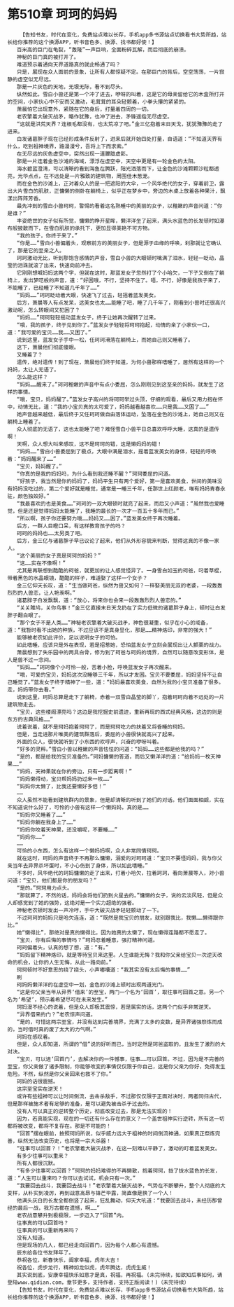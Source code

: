 # 第510章 珂珂的妈妈
        【告知书友，时代在变化，免费站点难以长存，手机app多书源站点切换看书大势所趋，站长给你推荐的这个换源APP，听书音色多、换源、找书都好使！】
       百米高的巨门在龟裂，“轰隆”一声巨响，全面粉碎瓦解，而后彻底的崩溃。
       神秘的巨门真的被打开了。
       难道预示着通向天界道路真的就此畅通了吗？
       只是，展现在众人面前的景象，让所有人都惊疑不定。在那巨门的背后，空空荡荡，一片寂静的虚空似无尽远。
       那是一片灰色的天地，无垠无际，看不到尽头。
       纵然如此，雪白小兽还是第一个冲了进去，咿呀的叫着，这是它的母亲留给它的木盒所打开的空间，小家伙心中不安而又激动，毛茸茸的耳朵轻颤着，小拳头攥的紧紧的。
       萧晨怕它出现意外，紧随在它的身后，打量着四周的一切。
       老农擎着大破灭战矛，略作犹豫，也冲了进去，矛锋遥指无尽虚空。
       “这就是洪荒天界？连根毛都没有，也太荒凉了吧。”金三亿抱着末日天戈，犹犹豫豫的走了进来。
       白发诸葛胖子现在已经形成条件反射了，进来后就开始四处打量，自语道：“不知道天界有什么，吃到祖神境界，路漫漫兮，吾将上下而求索。”
       在无尽远的灰色虚空中，突然出现一道朦胧虚影。
       那是一片连着金色沙滩的海域，漂浮在虚空中，天空中更是有一轮金色的太阳。
       海水碧蓝澄清，可以清晰的看到海鱼在腾跃，阳光洒落而下，让金色的沙滩颗颗沙粒都透亮，光华点点，在不远处是一片雅致的建筑物，周围佳木葱茏。
       而在金色的沙滩上，正对着众人的是一把遮阳的大伞，一个风华绝代的女子，穿着前卫，露出大片雪白的肌肤，正慵懒的侧卧在躺椅上，似乎正在梦乡中，旁边的木桌上放着各种果汁，飘漾出阵阵芳香。
       最先冲到的雪白小兽珂珂，警惕的看着这名熟睡中的美丽的女子，以稚嫩的声音问道：“你是谁？”
       丰姿绝世的女子似有所觉，慵懒的睁开星眸，懒洋洋坐了起来，满头水蓝色的长发顿时如瀑布般披散而下，在雪白肌肤的承托下，更加显得美艳不可方物。
       “我的孩子，你终于来了。”
       “你是……”雪白小兽偏着头，观察前方的美丽女子，但是源于血缘的呼唤，刹那就让它确认了，那是它的至亲之人。
       珂珂激动无比，听到那饱含感情的声音，雪白小兽的大眼顿时噙满了泪水，轻轻一眨动，晶莹的泪珠就滚了出来，快速向前冲去。
       它刚刚想喊妈妈这两个字，但就在这时，那蓝发女子忽然打了个小哈欠，一下子又倒在了躺椅上，发出梦呓般的声音，道：“好困哦，不行，坚持不住了。唔，不行，好像是我孩子来了，不能睡了，已经睡了不知道几千年了……”
       “妈妈……”珂珂眨动着大眼，快速飞了过去，轻摇着蓝发美女。
       后方，萧晨等人有点发呆，这美女也太……能睡了吧，睡了几千年了，刚看到小兽时还很高兴激动呢，怎么转眼间又犯困了？
       “妈妈……”珂珂轻轻摇动蓝发女子，终于让她再次醒转了过来。
       “哦，我的孩子，终于见到你了。”蓝发女子轻轻将珂珂抱起，动情的亲了小家伙一口，道：“我可爱的宝贝……我……又困了。”
       说到这里，蓝发女子手中一松，任珂珂滑落在躺椅上，而她自己则又睡着了。
       这下，萧晨他们彻底傻眼。
       又睡着了？
       遗传，绝对遗传！到了现在，萧晨他们终于知道，为何小兽那样嗜睡了，居然有这样的一个妈妈，太让人无语了。
       怎么能这样？
       “妈妈……醒来了。”珂珂稚嫩的声音中有点小委屈，怎么刚刚见到这至亲的妈妈，就发生了这样的事情。
       “哦，宝贝，妈妈醒了。”蓝发女子高兴的将珂珂举过头顶，仔细的观看，最后又用力抱在怀中，动情无比，道：“我的小宝贝真的太可爱了，妈妈越看越喜欢……只是我……又困了……”
       她声音越来越低，最后终于又任珂珂做自由落体运动，坠落在金色的沙滩上，她自己则又在躺椅上睡着了。
       众人彻底的无语了，这也太能睡了吧？难怪雪白小兽平日总喜欢呼呼大睡，这真的是遗传啊！
       天啊，众人想大叫来感叹，这不是珂珂的错，这是懒妈妈的错！
       “妈妈……”雪白小兽委屈到了极点，大眼中满是泪水，摇着蓝发美女的身体，轻轻的呼唤着：“妈妈醒来了……”
       “宝贝，妈妈醒了。”
       “你真的是我的妈妈吗，为什么看到我还睡不醒？”珂珂委屈的问道。
       “好孩子，我当然是你的妈妈了，妈妈平生只有两个爱好，第一是喜欢美食，世间的美味没有妈妈没吃过的，第二个爱好就是睡觉，通常是一睡三千年，任那世上红颜老，唯有妈妈青春永驻，颜色独姣好。”
       “我最喜欢的也是美食……”珂珂的一双大眼顿时就亮了起来，而后又小声道：“虽然我也爱睡觉，但是还是觉得妈妈太能睡了，我睡的最长的一次才一百五十多年而已。”
       “所以啊，孩子你还要努力哦……妈妈又……困了。”蓝发美女终于再次睡着。
       后方，一群人目瞪口呆，有这样教育孩子的吗？
       珂珂的妈妈也……太另类了吧。
       后方，金三亿与诸葛胖子早已议论了起来，他们从外形容貌来判断，觉得这真的不像一家人。
       “这个美丽的女子真是珂珂的妈妈？”
       “这……实在不像啊！”
       尤其是再联想到酷酷的珂爸，就更加的让人感觉怪异了。一身雪白如玉的珂爸，叼着草棍，带着黑色的水晶眼镜，酷酷的样子，难道娶了这样一个女子？
       金三亿仰天长叹，道：“生当做珂爸，纵然为兽又如何？一样娶美丽无双的老婆，一段轰轰烈烈的人兽恋，让人艳羡啊。”
       诸葛胖子白发飘飘，道：“放心，将来你也会来一段轰轰烈烈人兽恋的。”
       “关关雎鸠，关你鸟事！”金三亿直接末日天戈扔在了实力低微的诸葛胖子身上，顿时让白发胖子翻白眼了。
       “那个女子不是人类……”神秘老农擎着大破灭战矛，神色很凝重，似乎在小心的戒备，道：“我暂时看不出她的种族，不过应该不是真身显化，那是……精神烙印，非常的强大！”
       能够被老农如此评价，足以说明女子的可怕。
       如此嗜睡，应该只是外在表现，若是招惹她，恐怕蓝发女子立刻会展现出让人颤栗的战力。
       萧晨想到了失乐园中的两具白骨，修为到了珂爸与珂妈的境界，自然可以随意改变形体，是人是兽不过一念间。
       “妈妈……”珂珂像个小可怜一般，苦着小脸，呼唤蓝发女子再次醒来。
       “哦，可爱的宝贝，妈妈这次没睡够三千年，所以才发困。宝贝不要委屈，妈妈坚持不让自己睡觉了。”蓝发女子终于精神了一些，道：“妈妈最喜欢美食，自然为我的小宝贝准备了很多。走，妈妈带你去看。”
       说到这里，珂妈总算是走下了躺椅，赤着一双雪白晶莹的脚丫，抱着珂珂向着不远处的一片建筑物走去。
       “宝贝，这些楼阁漂亮吗？这边是我挖掘史前遗迹，重新再现的西式经典风格，这边的则是东方的古典风格……”
       说着说着，就不是珂妈抱着珂珂了，而是珂珂吃力的扶着又将昏睡的珂妈。
       但是，当走进那片唯美的建筑群落后，委屈的小兽很快就高兴了起来。
       外面的众人，很快就听到了小东西的欢呼声，兴奋的咿呀叫着。
       “好多的灵粹。”雪白小兽以稚嫩的声音怯怯的问道：“妈妈……这些都是给我的吗？”
       “是的，都是给我的宝贝准备的。”珂妈慵懒的答道，而后又懒洋洋的道：“给妈妈一枚天神果……”
       “妈妈，天神果就在你的旁边，只有一步距离啊！”
       “妈妈懒得动，宝贝帮妈妈扔过来一枚……”
       “妈妈你太懒了，比我还要懒好多倍！”
       ……
       众人虽然不能看到建筑群内的景象，但是却清晰的听到了她们的对话。他们面面相觑，实在不知道说什么好了，可怜的小兽有这样一个懒妈妈，真的是……
       “妈妈你又睡着了……”
       “妈妈你躺在我身上了……”
       “妈妈你咬着天神果，还没嚼呢，不要睡……”
       “妈妈你……”
       ……
       可怜的小东西，怎么有这样一个懒妈妈啊，众人非常同情珂珂。
       就在这时，珂妈的声音终于不再那么慵懒，溺爱的对珂珂道：“宝贝不要怪妈妈，我与你父亲当年去异界杀坏蛋时，不小心伤到了身体，所以如此嗜睡。”
       不多时，风华绝代的珂妈慵懒的走了出来，打着小哈欠，拉着珂珂，看向萧晨等人，对小兽问道：“宝贝，他们都是你的朋友吗？”
       “是的。”珂珂用力点头。
       “那就算了，不然的话，妈妈会将他们扔到火星去的。”慵懒的女子，说的云淡风轻，但是众人却感觉到了她的强势，这绝对是一个实力超绝的强者。
       神秘老农顿时发出一声冷哼，手中大破灭战矛轻轻颤动了一下。
       不过珂珂的妈妈只是哈欠连连，道：“既然是我宝贝的朋友，就别跟我比，我懒……懒得跟你比。”
       她“懒得比”，那绝对是真的懒得比，因为她真的太懒了，现在懒得连路都不愿走了。
       “宝贝，你有后悔的事情吗？”珂妈忍着睡意，强打精神问道。
       珂珂偏着头，认真的想了想，道：“有。”
       “妈妈留下精神烙印，就是等待宝贝来这里。人生谁能无悔？我和你父亲给宝贝一次逆天改命的机会，让你的人生无悔，从此一路向前。”
       珂珂顿时不好意思的挠了挠头，小声嘟囔道：“我其实没有太后悔的事情……”
       刷
       珂妈妈懒洋洋的在虚空中一划，金色的沙滩上顿时出现两道光门。
       “这是你父亲当年从异界‘借来’的至宝，两门一个名为‘回首’，取往事可回首之意。另一个名为‘希望’，预示着希望尽可在未来发生。”
       珂妈漫不经心的说着，但是众人却极其震惊，若是属实的话，这两个门似乎非常逆天。
       “异界借来的门？”老农惊声问道。
       “是的，可惜这两宗至宝，并没有达到完善境界，充满了太多的变数，是异界诸强祭炼而成的，当时借时真的废了太大的力气啊。”
       珂妈在感叹着。
       但是，众人却知道，所谓的“借”说的好听而已，当时定然是珂爸盗取的，且发生了激烈的大对决。
       “宝贝，可以进‘回首门’，去解决你的一件憾事，往事……可以回首。不过，因为是不完善的至宝，你父亲做了诸多限制，你能够改变的事情仅仅限于你自己，这是你父亲为你好，免得发生危险。不然，纵然是你父亲回来也救不了你。”
       珂妈的话很震撼。
       这宗至宝实在逆天！
       或许有些祖神可以让时间倒流，去击杀敌手，不过那仅仅限于正面对决时，两者同归古代，但是那样被施术者有足够的准备，是可以避免被击杀于过去的。
       没有人可以真正的逆转整个历史，彻底改变过去，那是无法实现的！
       因为，若真能实现，现在的一切还有什么存在的意义？一个盖世祖神实行逆转，所有这一切都将被改变，都将不复存在。那是不可能的！
       “回首”摆在眼前，按照珂妈所说，似乎威力远大于祖神的时间倒流神通，如果真正祭炼完善，纵然无法改变历史，也将是一宗大杀器！
       “往事可以回首？！”老农擎着大破灭战矛，在这一刻难以平静了，激动的盯着蓝发美女。
       有多少往事可以重来？
       所有人都很沉默。
       “有多少往事可以回首？”珂珂的妈妈难得的不再懒散，抱着珂珂，拢了拢水蓝色的长发，道：“人生可以重来吗？你可以去试试，机会只有一次。”
       “我要回去战斗，我要回去战斗！”老农擎着大破灭战矛，气势在不断攀升，整个人彻底的大变样，从朴实到凌厉，再到战意高昂与锋芒毕露，简直像是换了一个人！
       他满头灰白的长发全都倒竖了起来，狂乱舞动，仰天大吼道：“我要回去战斗，未经历那曾经的最后一战，我万古都在遗憾，啊……”
       老农战意攀升到极极限，一步迈入了“回首”内。
       往事真的可以回首吗？
       往事真的可以重新再来吗？
       没有人知道。
       但是现场的几人，都已经走向回首门，因为每个人都心有遗憾。
       辰东给各位书友拜年了。
       恭祝各位，新春快乐，阖家幸福，虎年大吉！
       祝各位，虎步龙行，精神如龙似虎，虎年腾达，虎虎生威！
       其实说到底，安康幸福快乐如意才是真，祝福，再祝福。(未完待续，如欲知后事如何，请登陆www.qidian.com，章节更多，支持作者，支持正版阅读！)（未完待续）
       【告知书友，时代在变化，免费站点难以长存，手机app多书源站点切换看书大势所趋，站长给你推荐的这个换源APP，听书音色多、换源、找书都好使！】